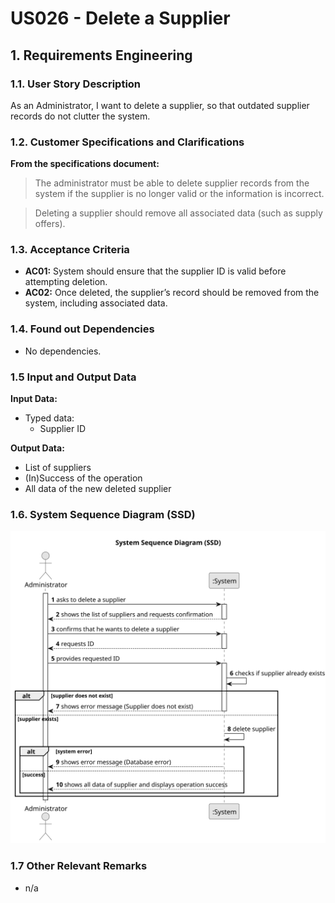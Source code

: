 # US026 - Delete a Supplier

## 1. Requirements Engineering

### 1.1. User Story Description

As an Administrator, I want to delete a supplier, so that outdated supplier records do not clutter the system.

### 1.2. Customer Specifications and Clarifications

**From the specifications document:**

>   The administrator must be able to delete supplier records from the system if the supplier is no longer valid or the information is incorrect.

>	Deleting a supplier should remove all associated data (such as supply offers).

### 1.3. Acceptance Criteria

* **AC01:** System should ensure that the supplier ID is valid before attempting deletion.
* **AC02:** Once deleted, the supplier’s record should be removed from the system, including associated data.

### 1.4. Found out Dependencies

* No dependencies.

### 1.5 Input and Output Data

**Input Data:**

* Typed data:
  * Supplier ID

**Output Data:**

* List of suppliers
* (In)Success of the operation
* All data of the new deleted supplier

### 1.6. System Sequence Diagram (SSD)

![System Sequence Diagram](svg/us026-system-sequence-diagram.svg)

### 1.7 Other Relevant Remarks

* n/a